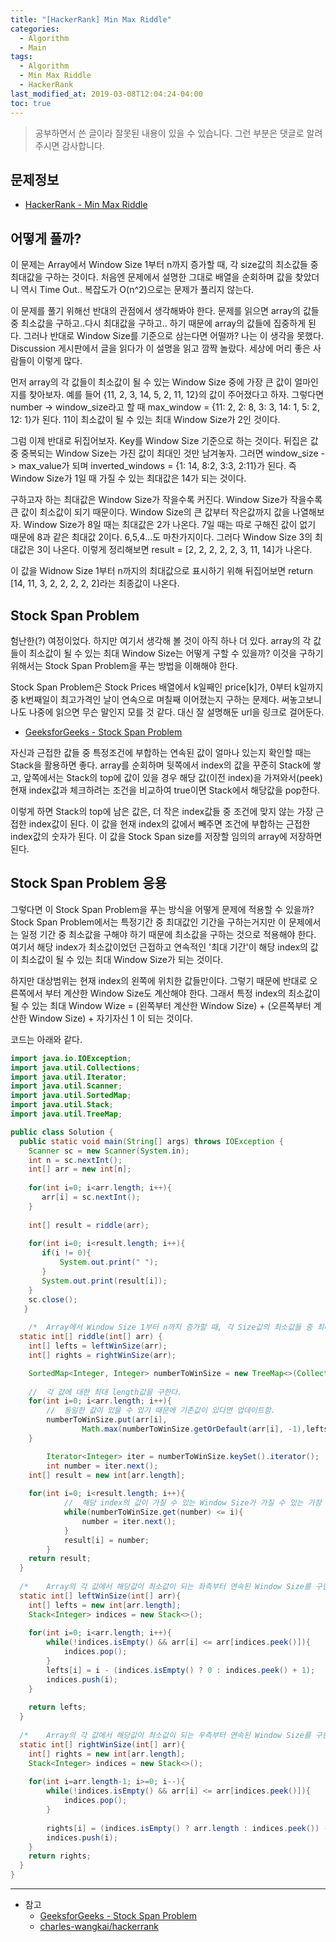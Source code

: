 ```yaml
---
title: "[HackerRank] Min Max Riddle"
categories: 
  - Algorithm
  - Main
tags:
  - Algorithm
  - Min Max Riddle
  - HackerRank
last_modified_at: 2019-03-08T12:04:24-04:00
toc: true
---
```

> 공부하면서 쓴 글이라 잘못된 내용이 있을 수 있습니다. 그런 부분은 댓글로 알려주시면 감사합니다.

문제정보
-
- [HackerRank - Min Max Riddle](https://www.hackerrank.com/challenges/min-max-riddle/problem)

어떻게 풀까?
-
이 문제는 Array에서 Window Size 1부터 n까지 증가할 때, 각 size값의 최소값들 중 최대값을 구하는 것이다. 처음엔 문제에서 설명한 그대로 배열을 순회하며 값을 찾았더니 역시 Time Out.. 복잡도가 O(n^2)으로는 문제가 풀리지 않는다. 

이 문제를 풀기 위해선 반대의 관점에서 생각해봐야 한다. 문제를 읽으면 array의 값들 중 최소값을 구하고..다시 최대값을 구하고.. 하기 때문에 array의 값들에 집중하게 된다. 그러나 반대로 Window Size를 기준으로 삼는다면 어떨까? 나는 이 생각을 못했다. Discussion 게시판에서 글을 읽다가 이 설명을 읽고 깜짝 놀랐다. 세상에 머리 좋은 사람들이 이렇게 많다.

먼저 array의 각 값들이 최소값이 될 수 있는 Window Size 중에 가장 큰 값이 얼마인지를 찾아보자. 예를 들어 {11, 2, 3, 14, 5, 2, 11, 12}의 값이 주어졌다고 하자. 그렇다면 number -> window_size라고 할 때 max_window = {11: 2, 2: 8, 3: 3, 14: 1, 5: 2, 12: 1}가 된다. 11이 최소값이 될 수 있는 최대 Window Size가 2인 것이다.

그럼 이제 반대로 뒤집어보자. Key를 Window Size 기준으로 하는 것이다. 뒤집은 값 중 중복되는 Window Size는 가진 값이 최대인 것만 남겨놓자. 그러면 window_size -> max_value가 되며 inverted_windows = {1: 14, 8:2, 3:3, 2:11}가 된다. 즉 Window Size가 1일 때 가질 수 있는 최대값은 14가 되는 것이다.

구하고자 하는 최대값은 Window Size가 작을수록 커진다. Window Size가 작을수록 큰 값이 최소값이 되기 때문이다. Window Size의 큰 값부터 작은값까지 값을 나열해보자. Window Size가 8일 때는 최대값은 2가 나온다. 7일 때는 따로 구해진 값이 없기 때문에 8과 같은 최대값 2이다. 6,5,4...도 마찬가지이다. 그러다 Window Size 3의 최대값은 3이 나온다. 이렇게 정리해보면 result = [2, 2, 2, 2, 2, 3, 11, 14]가 나온다.

이 값을 Widnow Size 1부터 n까지의 최대값으로 표시하기 위해 뒤집어보면 return [14, 11, 3, 2, 2, 2, 2, 2]라는 최종값이 나온다.


Stock Span Problem
-
험난한(?) 여정이었다. 하지만 여기서 생각해 볼 것이 아직 하나 더 있다. array의 각 값들이 최소값이 될 수 있는 최대 Window Size는 어떻게 구할 수 있을까? 이것을 구하기 위해서는 Stock Span Problem을 푸는 방법을 이해해야 한다.

Stock Span Problem은 Stock Prices 배열에서 k일째인 price[k]가, 0부터 k일까지 중 k번째일이 최고가격인 날이 연속으로 며칠째 이어졌는지 구하는 문제다. 써놓고보니 나도 나중에 읽으면 무슨 말인지 모를 것 같다. 대신 잘 설명해둔 url을 링크로 걸어둔다.

- [GeeksforGeeks - Stock Span Problem](https://www.geeksforgeeks.org/the-stock-span-problem/)

자신과 근접한 값들 중 특정조건에 부합하는 연속된 값이 얼마나 있는지 확인할 때는 Stack을 활용하면 좋다. array를 순회하며 뒷쪽에서 index의 값을 꾸준히 Stack에 쌓고, 앞쪽에서는 Stack의 top에 값이 있을 경우 해당 값(이전 index)을 가져와서(peek) 현재 index값과 체크하려는 조건을 비교하여 true이면 Stack에서 해당값을 pop한다.

이렇게 하면 Stack의 top에 남은 값은, 더 작은 index값들 중 조건에 맞지 않는 가장 근접한 index값이 된다. 이 값을 현재 index의 값에서 빼주면 조건에 부합하는 근접한 index값의 숫자가 된다. 이 값을 Stock Span size를 저장할 임의의 array에 저장하면 된다.


Stock Span Problem 응용
-
그렇다면 이 Stock Span Problem을 푸는 방식을 어떻게 문제에 적용할 수 있을까? Stock Span Problem에서는 특정기간 중 최대값인 기간을 구하는거지만 이 문제에서는 일정 기간 중 최소값을 구해야 하기 때문에 최소값을 구하는 것으로 적용해야 한다. 여기서 해당 index가 최소값이었던 근접하고 연속적인 '최대 기간'이 해당 index의 값이 최소값이 될 수 있는 최대 Window Size가 되는 것이다.

하지만 대상범위는 현재 index의 왼쪽에 위치한 값들만이다. 그렇기 때문에 반대로 오른쪽에서 부터 계산한 Window Size도 계산해야 한다. 그래서 특정 index의 최소값이 될 수 있는 최대 Window Wize = (왼쪽부터 계산한 Window Size) + (오른쪽부터 계산한 Window Size) + 자기자신 1 이 되는 것이다.

코드는 아래와 같다.

~~~java
import java.io.IOException;
import java.util.Collections;
import java.util.Iterator;
import java.util.Scanner;
import java.util.SortedMap;
import java.util.Stack;
import java.util.TreeMap;

public class Solution {
  public static void main(String[] args) throws IOException {
    Scanner sc = new Scanner(System.in);
    int n = sc.nextInt();
    int[] arr = new int[n];
    
    for(int i=0; i<arr.length; i++){
   	   arr[i] = sc.nextInt();
    }
    
    int[] result = riddle(arr);
    
    for(int i=0; i<result.length; i++){
   	   if(i != 0){
   		   System.out.print(" ");
   	   }
   	   System.out.print(result[i]);
    }
    sc.close();
   }
	
	/*	Array에서 Window Size 1부터 n까지 증가할 때, 각 Size값의 최소값들 중 최대값을 구한다.	*/
  static int[] riddle(int[] arr) {
  	int[] lefts = leftWinSize(arr);
  	int[] rights = rightWinSize(arr);

  	SortedMap<Integer, Integer> numberToWinSize = new TreeMap<>(Collections.reverseOrder());
  	
  	//	각 값에 대한 최대 length값을 구한다.
  	for(int i=0; i<arr.length; i++){
  		//	동일한 값이 있을 수 있기 때문에 기존값이 있다면 업데이트함.
  		numberToWinSize.put(arr[i],
  				Math.max(numberToWinSize.getOrDefault(arr[i], -1),lefts[i] + rights[i] + 1));
  	}

		Iterator<Integer> iter = numberToWinSize.keySet().iterator();
		int number = iter.next();
  	int[] result = new int[arr.length];
		
  	for(int i=0; i<result.length; i++){
			//	해당 index의 값이 가질 수 있는 Window Size가 가질 수 있는 가장 큰 값을 구한다.  
			while(numberToWinSize.get(number) <= i){
				number = iter.next();
			}
			result[i] = number;
		}
  	return result;
  }
  
  /*	Array의 각 값에서 해당값이 최소값이 되는 좌측부터 연속된 Window Size를 구한다.	*/
  static int[] leftWinSize(int[] arr){
  	int[] lefts = new int[arr.length];
  	Stack<Integer> indices = new Stack<>();
  	
  	for(int i=0; i<arr.length; i++){
  		while(!indices.isEmpty() && arr[i] <= arr[indices.peek()]){
  			indices.pop();
  		}
  		lefts[i] = i - (indices.isEmpty() ? 0 : indices.peek() + 1);
  		indices.push(i);
  	}
  	
  	return lefts;
  }
  
  /*	Array의 각 값에서 해당값이 최소값이 되는 우측부터 연속된 Window Size를 구한다.	*/
  static int[] rightWinSize(int[] arr){
  	int[] rights = new int[arr.length];
  	Stack<Integer> indices = new Stack<>();
  	
  	for(int i=arr.length-1; i>=0; i--){
  		while(!indices.isEmpty() && arr[i] <= arr[indices.peek()]){
  			indices.pop();
  		}
  		
  		rights[i] = (indices.isEmpty() ? arr.length : indices.peek()) - i - 1;
  		indices.push(i);
  	}
  	return rights;
  }
}
~~~

- - -
* 참고
  - [GeeksforGeeks - Stock Span Problem](https://www.geeksforgeeks.org/the-stock-span-problem/)
  - [charles-wangkai/hackerrank](https://github.com/charles-wangkai/hackerrank/tree/master/min-max-riddle)